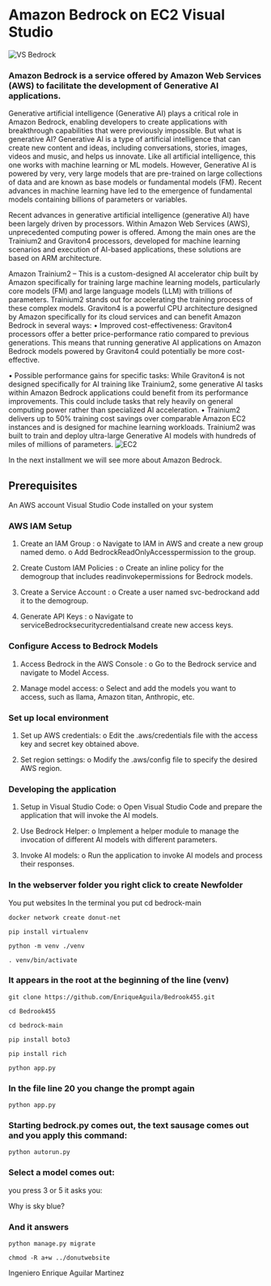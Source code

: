 # Amazon Bedrock on EC2 Visual Studio
![VS Bedrock](https://github.com/user-attachments/assets/e14f709b-67ce-4bff-a2b2-5e9b9fd98773)

### Amazon Bedrock is a service offered by Amazon Web Services (AWS) to facilitate the development of Generative AI applications.

Generative artificial intelligence (Generative AI) plays a critical role in Amazon Bedrock, enabling developers to create applications with breakthrough capabilities that were previously impossible.
But what is generative AI?
Generative AI is a type of artificial intelligence that can create new content and ideas, including conversations, stories, images, videos and music, and helps us innovate. Like all artificial intelligence, this one works with machine learning or ML models. However, Generative AI is powered by very, very large models that are pre-trained on large collections of data and are known as base models or fundamental models (FM). Recent advances in machine learning have led to the emergence of fundamental models containing billions of parameters or variables.

Recent advances in generative artificial intelligence (generative AI) have been largely driven by processors.
Within Amazon Web Services (AWS), unprecedented computing power is offered. Among the main ones are the Trainium2 and Graviton4 processors, developed for machine learning scenarios and execution of AI-based applications, these solutions are based on ARM architecture.

Amazon Trainium2 – This is a custom-designed AI accelerator chip built by Amazon specifically for training large machine learning models, particularly core models (FM) and large language models (LLM) with trillions of parameters. Trainium2 stands out for accelerating the training process of these complex models.
Graviton4 is a powerful CPU architecture designed by Amazon specifically for its cloud services and can benefit Amazon Bedrock in several ways:
• Improved cost-effectiveness: Graviton4 processors offer a better price-performance ratio compared to previous generations. This means that running generative AI applications on Amazon Bedrock models powered by Graviton4 could potentially be more cost-effective.

• Possible performance gains for specific tasks: While Graviton4 is not designed specifically for AI training like Trainium2, some generative AI tasks within Amazon Bedrock applications could benefit from its performance improvements. This could include tasks that rely heavily on general computing power rather than specialized AI acceleration.
• Trainium2 delivers up to 50% training cost savings over comparable Amazon EC2 instances and is designed for machine learning workloads. Trainium2 was built to train and deploy ultra-large Generative AI models with hundreds of miles of millions of parameters.
![EC2](https://github.com/user-attachments/assets/be8aee3f-3509-4c42-a0fe-f0dbe1889fb5)

In the next installment we will see more about Amazon Bedrock.

## Prerequisites
An AWS account
Visual Studio Code installed on your system

### AWS IAM Setup
1. Create an IAM Group :
o Navigate to IAM in AWS and create a new group named demo.
o Add BedrockReadOnlyAccesspermission to the group.

2. Create Custom IAM Policies :
o Create an inline policy for the demogroup that includes readinvokepermissions for Bedrock models.

3. Create a Service Account :
o Create a user named svc-bedrockand add it to the demogroup.

4. Generate API Keys :
o Navigate to serviceBedrocksecuritycredentialsand create
new access keys.

### Configure Access to Bedrock Models

1. Access Bedrock in the AWS Console :
o Go to the Bedrock service and navigate to Model Access.

2. Manage model access:
o Select and add the models you want to access, such as llama, Amazon titan, Anthropic, etc.

### Set up local environment

1. Set up AWS credentials:
o Edit the .aws/credentials file with the access key and secret key obtained above.

2. Set region settings:
o Modify the .aws/config file to specify the desired AWS region.

### Developing the application
1. Setup in Visual Studio Code:
o Open Visual Studio Code and prepare the application that will invoke the AI ​​models.

2. Use Bedrock Helper:
o Implement a helper module to manage the invocation of different AI models with different parameters.

3. Invoke AI models:
o Run the application to invoke AI models and process their responses.

### In the webserver folder you right click to create Newfolder
You put websites
In the terminal you put cd bedrock-main

```
docker network create donut-net
```
```
pip install virtualenv
```
```
python -m venv ./venv
```
```
. venv/bin/activate
```

### It appears in the root at the beginning of the line (venv)
```
git clone https://github.com/EnriqueAguila/Bedrook455.git
```
```
cd Bedrook455
```
```
cd bedrock-main
```
```
pip install boto3
```
```
pip install rich
```
```
python app.py
```

### In the file line 20 you change the prompt again
```
python app.py
```
### Starting bedrock.py comes out, the text sausage comes out and you apply this command:
```
python autorun.py
```
### Select a model comes out:
you press 3 or 5
it asks you:

Why is sky blue?

### And it answers
```
python manage.py migrate
```
```
chmod -R a+w ../donutwebsite
```












Ingeniero Enrique Aguilar Martinez
